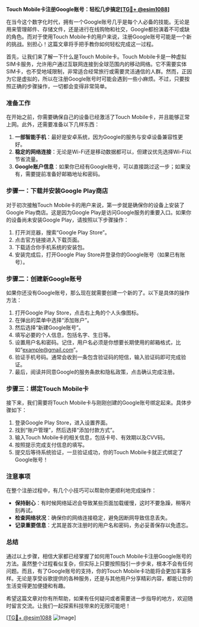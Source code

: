 **Touch Mobile卡注册Google账号：轻松几步搞定[[TG💪+ @esim1088](https://t.me/s/esim1088)]**

在当今这个数字化时代，拥有一个Google账号几乎是每个人必备的技能。无论是用来管理邮件、存储文件，还是进行在线购物和社交，Google都扮演着不可或缺的角色。而对于使用Touch Mobile卡的用户来说，注册Google账号可能是一个新的挑战。别担心！这篇文章将手把手教你如何轻松完成这一过程。

首先，让我们来了解一下什么是Touch Mobile卡。Touch Mobile卡是一种虚拟SIM卡服务，允许用户通过互联网连接到全球范围内的移动网络。它不需要实体SIM卡，也不受地域限制，非常适合经常旅行或需要灵活通信的人群。然而，正因为它是虚拟的，所以在注册Google账号时可能会遇到一些小麻烦。不过，只要按照正确的步骤操作，一切都会变得非常简单。

### 准备工作

在开始之前，你需要确保自己的设备已经激活了Touch Mobile卡，并且能够正常上网。此外，还需要准备以下几样东西：

1. **一部智能手机**：最好是安卓系统，因为Google的服务与安卓设备兼容性更好。
2. **稳定的网络连接**：无论是Wi-Fi还是移动数据都可以，但建议优先选择Wi-Fi以节省流量。
3. **Google账户信息**：如果你已经有Google账号，可以直接跳过这一步；如果没有，需要提前准备好邮箱地址和密码。

### 步骤一：下载并安装Google Play商店

对于初次接触Touch Mobile卡的用户来说，第一步就是确保你的设备上安装了Google Play商店。这是因为Google Play是访问Google服务的重要入口。如果你的设备尚未安装Google Play，请按照以下步骤操作：

1. 打开浏览器，搜索“Google Play Store”。
2. 点击官方链接进入下载页面。
3. 下载适合你手机系统的安装包。
4. 安装完成后，打开Google Play Store并登录你的Google账号（如果已有账号）。

### 步骤二：创建新Google账号

如果你还没有Google账号，那么现在就需要创建一个新的了。以下是具体的操作方法：

1. 打开Google Play Store，点击右上角的个人头像图标。
2. 在弹出的菜单中选择“添加账户”。
3. 然后选择“新建Google账号”。
4. 填写必要的个人信息，包括名字、生日等。
5. 设置用户名和密码。记住，用户名必须是你想要长期使用的邮箱格式，比如“example@gmail.com”。
6. 验证手机号码。通常会收到一条包含验证码的短信，输入验证码即可完成验证。
7. 最后，阅读并同意Google的服务条款和隐私政策，点击确认完成注册。

### 步骤三：绑定Touch Mobile卡

接下来，我们需要将Touch Mobile卡与刚刚创建的Google账号绑定起来。具体步骤如下：

1. 登录Google Play Store，进入设置界面。
2. 找到“账户管理”，然后选择“添加付款方式”。
3. 输入Touch Mobile卡的相关信息，包括卡号、有效期以及CVV码。
4. 按照提示完成支付信息的填写。
5. 提交后等待系统验证，一旦验证成功，你的Touch Mobile卡就正式绑定了Google账号！

### 注意事项

在整个注册过程中，有几个小技巧可以帮助你更顺利地完成操作：

- **保持耐心**：有时候网络延迟会导致某些页面加载缓慢，这时不要急躁，稍等片刻再试。
- **检查网络状况**：确保你的网络连接稳定，避免因断网导致信息丢失。
- **记录重要信息**：尤其是首次注册时的用户名和密码，务必妥善保存以免遗忘。

### 总结

通过以上步骤，相信大家都已经掌握了如何用Touch Mobile卡注册Google账号的方法。虽然整个过程看似复杂，但实际上只要按照指引一步步来，根本不会有任何问题。而且，有了Google账号的支持，你的Touch Mobile卡功能将会更加丰富多样。无论是享受谷歌提供的各种服务，还是与其他用户分享精彩内容，都能让你的生活变得更加便捷和有趣。

希望这篇文章对你有所帮助，如果有任何疑问或者需要进一步指导的地方，欢迎随时留言交流。让我们一起探索科技带来的无限可能吧！

[[TG💪+ @esim1088](https://t.me/s/esim1088) ![Image](https://i.postimg.cc/4NQfJmqS/Snipaste-2025-05-13-00-14-12.png)]